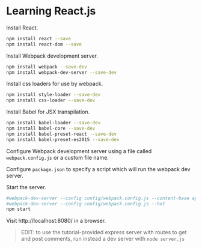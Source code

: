 # Learning React.js

Install React.

````  sh
npm install react --save
npm install react-dom --save
````

Install Webpack development server.

```` sh
npm install webpack --save-dev
npm install webpack-dev-server --save-dev
````

Install css loaders for use by webpack.

```` sh
npm install style-loader --save-dev
npm install css-loader --save-dev
````

Install Babel for JSX transpilation.

```` sh
npm install babel-loader --save-dev
npm install babel-core --save-dev
npm install babel-preset-react --save-dev
npm install babel-preset-es2015 --save-dev
````

Configure Webpack development server using a file called `webpack.config.js` or a custom file name.

Configure `package.json` to specify a script which will run the webpack dev server.

Start the server.

```` sh
#webpack-dev-server --config config/webpack.config.js --content-base app/views/ --progress --colors --inline --hot
#webpack-dev-server --config config/webpack.config.js --hot
npm start
````

Visit http://localhost:8080/ in a browser.

> EDIT: to use the tutorial-provided express server with routes to get and post comments,
  run instead a dev server with `node server.js`
